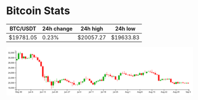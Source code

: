 # Bitcoin Stats

BTC/USDT|24h change|24h high|24h low|
|---|---|---|---|
|$19781.05|0.23%|$20057.27|$19633.83|

<img src="./chart.svg">
